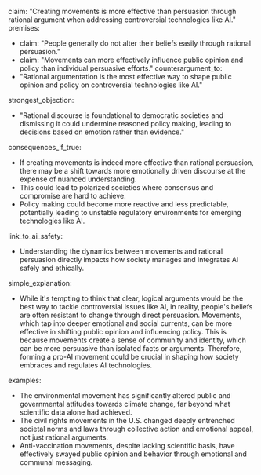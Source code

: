 claim: "Creating movements is more effective than persuasion through rational argument when addressing controversial technologies like AI."
premises:
  - claim: "People generally do not alter their beliefs easily through rational persuasion."
  - claim: "Movements can more effectively influence public opinion and policy than individual persuasive efforts."
counterargument_to:
  - "Rational argumentation is the most effective way to shape public opinion and policy on controversial technologies like AI."

strongest_objection:
  - "Rational discourse is foundational to democratic societies and dismissing it could undermine reasoned policy making, leading to decisions based on emotion rather than evidence."

consequences_if_true:
  - If creating movements is indeed more effective than rational persuasion, there may be a shift towards more emotionally driven discourse at the expense of nuanced understanding.
  - This could lead to polarized societies where consensus and compromise are hard to achieve.
  - Policy making could become more reactive and less predictable, potentially leading to unstable regulatory environments for emerging technologies like AI.

link_to_ai_safety:
  - Understanding the dynamics between movements and rational persuasion directly impacts how society manages and integrates AI safely and ethically.

simple_explanation:
  - While it's tempting to think that clear, logical arguments would be the best way to tackle controversial issues like AI, in reality, people's beliefs are often resistant to change through direct persuasion. Movements, which tap into deeper emotional and social currents, can be more effective in shifting public opinion and influencing policy. This is because movements create a sense of community and identity, which can be more persuasive than isolated facts or arguments. Therefore, forming a pro-AI movement could be crucial in shaping how society embraces and regulates AI technologies.

examples:
  - The environmental movement has significantly altered public and governmental attitudes towards climate change, far beyond what scientific data alone had achieved.
  - The civil rights movements in the U.S. changed deeply entrenched societal norms and laws through collective action and emotional appeal, not just rational arguments.
  - Anti-vaccination movements, despite lacking scientific basis, have effectively swayed public opinion and behavior through emotional and communal messaging.